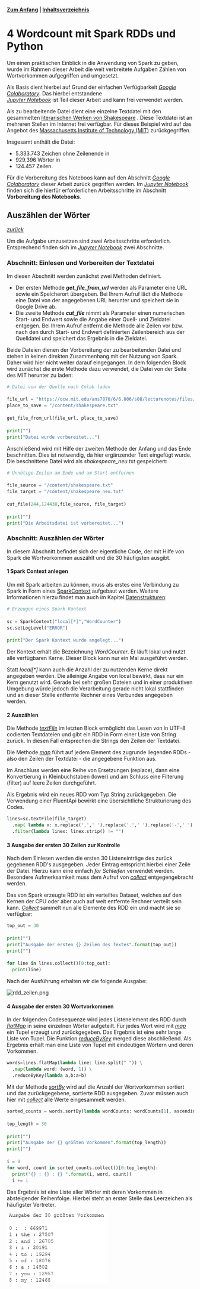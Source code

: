 #### [Zum Anfang](README.md "zur Startseite") | [Inhaltsverzeichnis](00_Inhaltsverzeichnis.md "zum Inhaltsverzeichnis")

# 4 Wordcount mit Spark RDDs und Python

Um einen praktischen Einblick in die Anwendung von Spark zu geben, wurde im Rahmen dieser Arbeit die weit 
verbreitete Aufgaben Zählen von Wortvorkommen aufgegriffen und umgesetzt.

Als Basis dient hierbei auf Grund der einfachen Verfügbarkeit 
[_Google Colaboratory_](03_Mögliche_Umgebungen_für_Spark.md#spark-mit-google-colaboratory-colab "zum Abschnitt").
Das hierbei entstandene  
[_Jupyter Notebook_](notebook/Wordcount_mit_Spark_RDD.ipynb "zum Notebook")
ist Teil dieser Arbeit und kann frei verwendet werden. 

Als zu bearbeitende Datei dient eine einzelne Textdatei mit den gesammelten
[literarischen Werken von Shakespeare](https://ocw.mit.edu/ans7870/6/6.006/s08/lecturenotes/files/t8.shakespeare.txt "zum Download")
. Diese Textdatei ist an mehreren Stellen im Internet frei verfügbar. Für dieses Beispiel wird auf das Angebot des
[Massachusetts Institute of Technology (MIT)](https://ocw.mit.edu "zur Webseite")
zurückgegriffen.

Insgesamt enthält die Datei:

* 5.333.743 Zeichen ohne Zeilenende in
* 929.396 Wörter in
* 124.457 Zeilen.

Für die Vorbereitung des Noteboos kann auf den Abschnitt
[_Google Colaboratory_](03_Mögliche_Umgebungen_für_Spark.md#spark-mit-google-colaboratory-colab "zum Abschnitt")
dieser Arbeit zurück gegriffen werden. Im 
[_Jupyter Notebook_](notebook/Wordcount_mit_Spark_RDD.ipynb "zum Notebook") finden sich die hierfür erforderlichen
Arbeitsschritte im Abschnitt **Vorbereitung des Notebooks**.

## Auszählen der Wörter

[_zurück_](04_Wordcount_mit_Spark_RDDs_und_Python.md#4-wordcount-mit-spark-und-python "Zurück")

Um die Aufgabe umzusetzen sind zwei Arbeitsschritte erforderlich. Entsprechend finden sich im 
[_Jupyter Notebook_](notebook/Wordcount_mit_Spark_RDD.ipynb "zum Notebook")
zwei Abschnitte.

### Abschnitt: Einlesen und Vorbereiten der Textdatei

Im diesen Abschnitt werden zunächst zwei Methoden definiert.

* Der ersten Methode **_get_file_from_url_** werden als Parameter eine URL sowie ein Speicherort übergeben. Bei Ihrem
  Aufruf lädt die Methode eine Datei von der angegebenen URL herunter und speichert sie in Google Drive ab.
* Die zweite Methode **_cut_file_** nimmt als Parameter einen numerischen Start- und Endwert sowie die Angabe einer
  Quell- und Zieldatei entgegen. Bei Ihrem Aufruf entfernt die Methode alle Zeilen vor bzw. nach den durch Start- und
  Endwert definierten Zeilenbereich aus der Quelldatei und speichert das Ergebnis in die Zieldatei.

Beide Dateien dienen der Vorbereitung der zu bearbeitenden Datei und stehen in keinen direkten Zusammenhang mit der
Nutzung von Spark. Daher wird hier nicht weiter darauf eingegangen. In dem folgenden Block wird zunächst die erste 
Methode dazu verwendet, die Datei von der Seite des MIT herunter zu laden:

```python
# Datei von der Quelle nach Colab laden

file_url = "https://ocw.mit.edu/ans7870/6/6.006/s08/lecturenotes/files/t8.shakespeare.txt"
place_to_save = "/content/shakespeare.txt"

get_file_from_url(file_url, place_to_save)

print("")
print("Datei wurde vorbereitet...")
```  

Anschließend wird mit Hilfe der zweiten Methode der Anfang und das Ende beschnitten. Dies ist notwendig, da hier 
ergänzender Text eingefügt wurde. Die beschnittene Datei wird als _shakespeare_neu.txt_ gespeichert:

```python
# Unnötige Zeilen am Ende und am Start entfernen

file_source = "/content/shakespeare.txt"
file_target = "/content/shakespeare_neu.txt"

cut_file(244,124438,file_source, file_target)

print("")
print("Die Arbeitsdatei ist vorbereitet...")
```

### Abschnitt: Auszählen der Wörter

In diesem Abschnitt befindet sich der eigentliche Code, der mit Hilfe von Spark die Wortvorkommen auszählt und 
die 30 häufigsten ausgibt.
 
#### 1 Spark Context anlegen

Um mit Spark arbeiten zu können, muss als erstes eine Verbindung zu Spark in Form eines
[SparkContext](https://spark.apache.org/docs/3.1.1/api/python/reference/api/pyspark.SparkContext.html "zur Dokumentation")
aufgebaut werden. Weitere Informationen hierzu findet man auch im Kapitel 
[Datenstrukturen](02_Datenstrukturen.md): 

```python
# Erzeugen eines Spark Kontext

sc = SparkContext("local[*]","WordCounter")
sc.setLogLevel("ERROR")

print("Der Spark Kontext wurde angelegt...")
```

Der Kontext erhält die Bezeichnung _WordCounter_. Er läuft lokal und nutzt alle verfügbaren Kerne. Dieser Block kann 
nur ein Mal ausgeführt werden.

Statt _local[*]_ kann auch die Anzahl der zu nutzenden Kerne direkt angegeben werden. Die alleinige Angabe von local
bewirkt, dass nur ein Kern genutzt wird. Gerade bei sehr großen Dateien und in einer produktiven Umgebung würde 
jedoch die Verarbeitung gerade nicht lokal stattfinden und an dieser Stelle entfernte Rechner eines Verbundes angegeben 
werden.

#### 2 Auszählen

Die Methode
[_textFile_](https://spark.apache.org/docs/3.1.1/api/python/reference/api/pyspark.SparkContext.textFile.html "zur Dokumentation")
im letzten Block ermöglicht das Lesen von in UTF-8 codierten Textdateien und gibt ein RDD in Form einer Liste von 
String zurück. In diesen Fall entsprechen die Strings den Zeilen der Textdatei. 

Die Methode
[_map_](https://spark.apache.org/docs/latest/api/python/reference/api/pyspark.RDD.map.html "zur Dokumentation")
führt auf jedem Element des zugrunde liegenden RDDs - also den Zeilen der Textdatei - die angegebene Funktion aus.

Im Anschluss werden eine Reihe von Ersetzungen (replace), dann eine Konvertierung in Kleinbuchstaben 
(lower) und am Schluss eine Filterung (filter) auf leere Zeilen durchgeführt. 

Als Ergebnis wird ein neues RDD vom Typ String zurückgegeben. Die Verwendung einer FluentApi bewirkt eine 
übersichtliche Strukturierung des Codes.

```python
lines=sc.textFile(file_target)
  .map( lambda x: x.replace(',',' ').replace('.',' ').replace('-',' ').lower())
  .filter(lambda linex: linex.strip() != "")
```

#### 3 Ausgabe der ersten 30 Zeilen zur Kontrolle

Nach dem Einlesen werden die ersten 30 Listeneinträge des zurück gegebenen RDD's ausgegeben. Jeder Eintrag entspricht
hierbei einer Zeile der Datei. Hierzu kann eine einfach _for Schleifen_ verwendet werden. Besondere Aufmerksamkeit 
muss dem Aufruf von
[_collect_](https://spark.apache.org/docs/latest/api/python/reference/api/pyspark.RDD.collect.html "zur Dokumentation")
entgegengebracht werden.

Das von Spark erzeugte RDD ist ein verteiltes Dataset, welches auf den Kernen der CPU oder aber auch auf weit 
entfernte Rechner verteilt sein kann.
[_Collect_](https://spark.apache.org/docs/latest/api/python/reference/api/pyspark.RDD.collect.html "zur Dokumentation")
sammelt nun alle Elemente des RDD ein und macht sie so verfügbar:

```python
top_out = 30

print("")
print("Ausgabe der ersten {} Zeilen des Textes".format(top_out))
print("")

for line in lines.collect()[0:top_out]:
  print(line)
```

Nach der Ausführung erhalten wir die folgende Ausgabe:

![rdd_zeilen.png](assets/rdd_zeilen.png "Ausgabe der ersten Zeilen der Textdatei im Notebook")

#### 4 Ausgabe der ersten 30 Wortvorkommen

In der folgenden Codesequenze wird jedes Listenelement des RDD durch
[_flatMap_](https://spark.apache.org/docs/3.1.1/api/python/reference/api/pyspark.RDD.flatMap.html "zur Dokumentation")
in seine einzelnen Wörter aufgeteilt. Für jedes Wort wird mit 
[_map_](https://spark.apache.org/docs/latest/api/python/reference/api/pyspark.RDD.map.html "zur Dokumentation")
ein Tupel erzeugt und zurückgegeben. Das Ergebnis ist eine sehr lange Liste von Tupel. Die Funktion
[_reduceByKey_](https://spark.apache.org/docs/latest/api/python/reference/api/pyspark.RDD.reduceByKey.html "zur Dokumentation")
merged diese abschließend. Als Ergebnis erhält man eine Liste von Tupel mit eindeutigen Wörtern und deren
Vorkommen.

```python
words=lines.flatMap(lambda line: line.split(" ")) \
  .map(lambda word: (word, 1)) \
  .reduceByKey(lambda a,b:a+b)
```

Mit der Methode
[_sortBy_](https://spark.apache.org/docs/latest/api/python/reference/api/pyspark.RDD.sortBy.html "zur Dokumentation")
wird auf die Anzahl der Wortvorkommen sortiert und das zurückgegebene, sortierte RDD ausgegeben. Zuvor müssen auch 
hier mit
[_collect_](https://spark.apache.org/docs/latest/api/python/reference/api/pyspark.RDD.collect.html "zur Dokumentation")
alle Werte eingesammelt werden.

```python
sorted_counts = words.sortBy(lambda wordCounts: wordCounts[1], ascending=False)

top_length = 30

print("")
print("Ausgabe der {} größten Vorkommen".format(top_length))
print("")

i = 0
for word, count in sorted_counts.collect()[0:top_length]:
  print("{} : {} : {} ".format(i, word, count))
  i += 1
```

Das Ergebnis ist eine Liste aller Wörter mit deren Vorkommen in absteigender Reihenfolge. Hierbei steht an erster Stelle
das Leerzeichen als häufigster Vertreter.

![rdd_wörter.png](assets/rdd_wörter.png "Ausgabe der Wortliste in absteigender Reihenfolge im Notebook")
